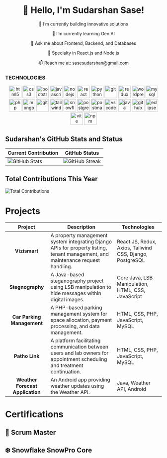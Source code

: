 
  <h1 align="center">👋 Hello, I'm Sudarshan Sase!</h1>



<p align="center">
  🔭 I’m currently building innovative solutions
</p>
<p align="center">
  🌱 I’m currently learning Gen AI
</p>
<p align="center">
  💬 Ask me about Frontend, Backend, and Databases
</p>
<p align="center">
  🔧 Specialty in React.js and Node.js
</p>
<p align="center">
  📫 Reach me at: sasesudarshan@gmail.com
</p>

### TECHNOLOGIES

<p align="center">
  <img src="https://cdn.jsdelivr.net/gh/devicons/devicon/icons/html5/html5-original.svg" height="40" width="40" alt="html5" />
  <img src="https://cdn.jsdelivr.net/gh/devicons/devicon/icons/css3/css3-original.svg" height="40" width="40" alt="css3" />
  <img src="https://cdn.jsdelivr.net/gh/devicons/devicon/icons/bootstrap/bootstrap-original.svg" height="40" width="40" alt="bootstrap" />
  <img src="https://cdn.jsdelivr.net/gh/devicons/devicon/icons/javascript/javascript-original.svg" height="40" width="40" alt="javascript" />
  <img src="https://cdn.jsdelivr.net/gh/devicons/devicon/icons/nodejs/nodejs-original.svg" height="40" width="40" alt="nodejs" />
  <img src="https://cdn.jsdelivr.net/gh/devicons/devicon/icons/react/react-original.svg" height="40" width="40" alt="react" />
  <img src="https://cdn.jsdelivr.net/gh/devicons/devicon/icons/python/python-original.svg" height="40" width="40" alt="python" />
  <img src="https://cdn.jsdelivr.net/gh/devicons/devicon/icons/git/git-original.svg" height="40" width="40" alt="git" />
  <img src="https://cdn.jsdelivr.net/gh/devicons/devicon/icons/redux/redux-original.svg" height="40" width="40" alt="redux" />
  <img src="https://cdn.jsdelivr.net/gh/devicons/devicon/icons/wordpress/wordpress-original.svg" height="40" width="40" alt="wordpress" />
  <img src="https://cdn.jsdelivr.net/gh/devicons/devicon/icons/mysql/mysql-original.svg" height="40" width="40" alt="mysql" />
  <img src="https://cdn.jsdelivr.net/gh/devicons/devicon/icons/php/php-original.svg" height="40" width="40" alt="php" />
  <img src="https://cdn.jsdelivr.net/gh/devicons/devicon/icons/mongodb/mongodb-original.svg" height="40" width="40" alt="mongodb" />
  <img src="https://cdn.jsdelivr.net/gh/devicons/devicon/icons/git/git-original.svg" height="40" width="40" alt="git" />
  <img src="https://www.vectorlogo.zone/logos/tailwindcss/tailwindcss-icon.svg" height="40" width="40" alt="tailwind" />
  <img src="https://www.vectorlogo.zone/logos/snowflake/snowflake-icon.svg" height="40" width="40" alt="snowflake" />
  <img src="https://cdn.jsdelivr.net/gh/devicons/devicon/icons/postgresql/postgresql-original.svg" height="40" width="40" alt="postgresql" />
  <img src="https://cdn.jsdelivr.net/gh/devicons/devicon/icons/postman/postman-original.svg" height="40" width="40" alt="postman" />
  <img src="https://cdn.jsdelivr.net/gh/devicons/devicon/icons/visualstudio/visualstudio-plain.svg" height="40" width="40" alt="vscode" />
  <img src="https://cdn.jsdelivr.net/gh/devicons/devicon/icons/java/java-original.svg" height="40" width="40" alt="java" />
  <img src="https://cdn.jsdelivr.net/gh/devicons/devicon/icons/github/github-original.svg" height="40" width="40" alt="github" />
  <img src="https://cdn.jsdelivr.net/gh/devicons/devicon/icons/eclipse/eclipse-original.svg" height="40" width="40" alt="eclipse" />
  <img src="https://cdn.jsdelivr.net/gh/devicons/devicon/icons/vitejs/vitejs-original.svg" height="40" width="40" alt="vite" />
  <img src="https://cdn.jsdelivr.net/gh/devicons/devicon/icons/npm/npm-original-wordmark.svg" height="40" width="40" alt="npm" />
</p>

## Sudarshan's GitHub Stats and Status


| **Current Contribution** | **GitHub Status** |
|-------------------------|-------------------|
| ![GitHub Stats](https://github-readme-stats.vercel.app/api?username=SaseSudarshan&show_icons=true&count_private=true&hide_title=true) | ![GitHub Streak](https://github-readme-streak-stats.herokuapp.com/?user=SaseSudarshan&theme=dark) |


## Total Contributions This Year


![Total Contributions](https://github-readme-stats.vercel.app/api/top-langs/?username=SaseSudarshan&layout=compact&show_icons=true&hide_title=true)


# **Projects**


| **Project**               | **Description**                                                                                   | **Technologies**                             |
|:--------------------------:|---------------------------------------------------------------------------------------------------|----------------------------------------------|
| **Vizismart**              | A property management system integrating Django APIs for property listing, tenant management, and maintenance request handling. | React JS, Redux, Axios, Tailwind CSS, Django, PostgreSQL |
| **Stegnography**           | A Java-based steganography project using LSB manipulation to hide messages within digital images.  | Core Java, LSB Manipulation, HTML, CSS, JavaScript |
| **Car Parking Management** | A PHP-based parking management system for space allocation, payment processing, and data management. | HTML, CSS, PHP, JavaScript, MySQL            |
| **Patho Link**             | A platform facilitating communication between users and lab owners for appointment scheduling and treatment continuation. | HTML, CSS, PHP, JavaScript, MySQL            |
| **Weather Forecast Application** | An Android app providing weather updates using the Weather API.                              | Java, Weather API, Android                   |


# Certifications

## 🏅 Scrum Master  
## ❄️ Snowflake SnowPro Core  

